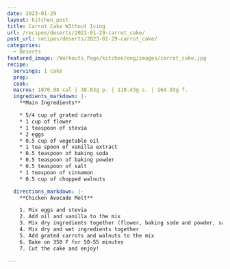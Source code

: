```yaml
---
date: 2023-01-29
layout: kitchen_post
title: Carrot Cake WIthout Icing
url: /recipes/deserts/2023-01-29-carrot_cake/
post_url: recipes/deserts/2023-01-29-carrot_cake/
categories:
  - Deserts
featured_image: /Workouts_Page/kitchen/eng/images/carrot_cake.jpg
recipe:
  servings: 1 cake
  prep: 
  cook: 
  macros: 1870.08 cal | 38.03g p. | 119.43g c. | 164.93g f.
  ingredients_markdown: |-
    **Main Ingredients**

    * 5/4 cup of grated carrots
    * 1 cup of flower
    * 1 teaspoon of stevia
    * 2 eggs
    * 0.5 cup of vegetable oil
    * 1 tea spoon of vanilla extract 
    * 0.5 teaspoon of baking soda
    * 0.5 teaspoon of baking powder
    * 0.5 teaspoon of salt
    * 1 teaspoon of cinnamon
    * 0.5 cup of chopped walnuts

  directions_markdown: |-
    **Chicken Avocado Melt**

    1. Mix eggs and stevia
    2. Add oil and vanilla to the mix
    3. Mix dry ingredients together (flower, baking sode and powder, salt and cinnamon)
    4. Mix dry and wet ingredients together
    5. Add grated carrots and walnuts to the mix
    6. Bake on 350 F for 50-55 minutes
    7. Cut the cake and enjoy!

---
```

